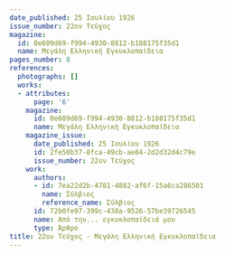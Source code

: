 ```yaml
---
date_published: 25 Ιουλίου 1926
issue_number: 22ον Τεύχος
magazine:
  id: 0e609d69-f994-4930-8812-b188175f35d1
  name: Μεγάλη Ελληνική Εγκυκλοπαίδεια
pages_number: 8
references:
  photographs: []
  works:
  - attributes:
      page: '6'
    magazine:
      id: 0e609d69-f994-4930-8812-b188175f35d1
      name: Μεγάλη Ελληνική Εγκυκλοπαίδεια
    magazine_issue:
      date_published: 25 Ιουλίου 1926
      id: 2fe50b37-8fca-49cb-ae64-2d2d32d4c79e
      issue_number: 22ον Τεύχος
    work:
      authors:
      - id: 7ea22d2b-4781-4882-af6f-15a6ca286501
        name: Σύλβιος
        reference_name: Σύλβιος
      id: 72b0fe97-399c-438a-9526-57be39726545
      name: Από την... εγκυκλοπαίδειά μου
      type: Άρθρο
title: 22ον Τεύχος - Μεγάλη Ελληνική Εγκυκλοπαίδεια
---
```


